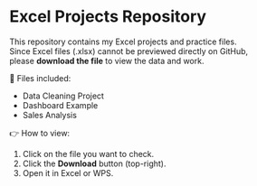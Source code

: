 
# Excel Projects Repository

This repository contains my Excel projects and practice files.  
Since Excel files (.xlsx) cannot be previewed directly on GitHub,  
please **download the file** to view the data and work.

📂 Files included:
- Data Cleaning Project
- Dashboard Example
- Sales Analysis

👉 How to view:
1. Click on the file you want to check.
2. Click the **Download** button (top-right).
3. Open it in Excel or WPS.


